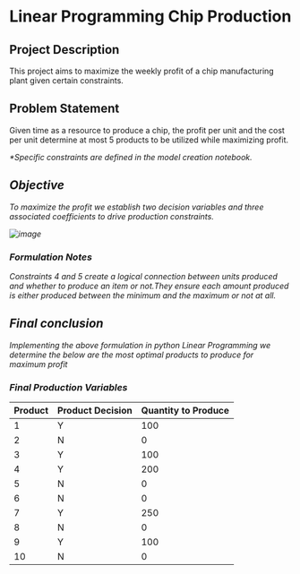 # Linear Programming Chip Production

## Project Description
This project aims to maximize the weekly profit of a chip manufacturing plant given certain constraints.

## Problem Statement
Given time as a resource to produce a chip, the profit per unit and the cost per unit determine at most 5 products to be utilized while maximizing profit.

<i>*Specific constraints are defined in the model creation notebook.

## Objective
To maximize the profit we establish two decision variables and three associated coefficients to drive production constraints.

![image](https://github.com/user-attachments/assets/a8fe0ad5-d3a6-451f-8eb3-ad659b1cee9f)

### Formulation Notes
Constraints 4 and 5 create a logical connection between units produced and whether to produce an item or not.They ensure each amount produced is either produced between the minimum and the maximum or not at all.

## Final conclusion
Implementing the above formulation in python Linear Programming we determine the below are the most optimal products to produce for maximum profit

### Final Production Variables

| Product | Product Decision | Quantity to Produce |
|---------|------------------|---------------------|
| 1       | Y                | 100                 |
| 2       | N                | 0                   |
| 3       | Y                | 100                 |
| 4       | Y                | 200                 |
| 5       | N                | 0                   |
| 6       | N                | 0                   |
| 7       | Y                | 250                 |
| 8       | N                | 0                   |
| 9       | Y                | 100                 |
| 10      | N                | 0                   |
